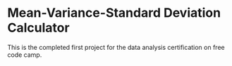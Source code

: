 # Mean-Variance-Standard Deviation Calculator

This is the completed first project for the data analysis certification on free code camp.
